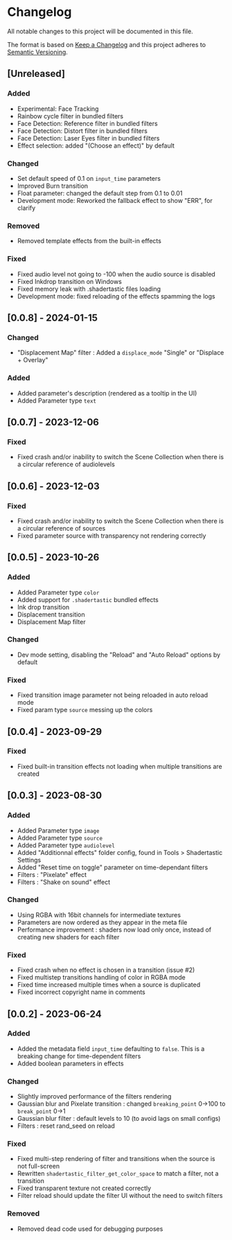 # Changelog
All notable changes to this project will be documented in this file.

The format is based on [Keep a Changelog](http://keepachangelog.com/en/1.0.0/)
and this project adheres to [Semantic Versioning](http://semver.org/spec/v2.0.0.html).

## [Unreleased]
### Added
- Experimental: Face Tracking
- Rainbow cycle filter in bundled filters
- Face Detection: Reference filter in bundled filters
- Face Detection: Distort filter in bundled filters
- Face Detection: Laser Eyes filter in bundled filters
- Effect selection: added "(Choose an effect)" by default

### Changed
- Set default speed of 0.1 on `input_time` parameters
- Improved Burn transition
- Float parameter: changed the default step from 0.1 to 0.01
- Development mode: Reworked the fallback effect to show "ERR", for clarify

### Removed
- Removed template effects from the built-in effects

### Fixed
- Fixed audio level not going to -100 when the audio source is disabled
- Fixed Inkdrop transition on Windows
- Fixed memory leak with .shadertastic files loading
- Development mode: fixed reloading of the effects spamming the logs

## [0.0.8] - 2024-01-15
### Changed
- "Displacement Map" filter : Added a `displace_mode` "Single" or "Displace + Overlay"

### Added
- Added parameter's description (rendered as a tooltip in the UI)
- Added Parameter type `text`

## [0.0.7] - 2023-12-06
### Fixed
- Fixed crash and/or inability to switch the Scene Collection when there is a circular reference of audiolevels

## [0.0.6] - 2023-12-03
### Fixed
- Fixed crash and/or inability to switch the Scene Collection when there is a circular reference of sources
- Fixed parameter source with transparency not rendering correctly

## [0.0.5] - 2023-10-26
### Added
- Added Parameter type `color`
- Added support for `.shadertastic` bundled effects
- Ink drop transition
- Displacement transition
- Displacement Map filter

### Changed
- Dev mode setting, disabling the "Reload" and "Auto Reload" options by default

### Fixed
- Fixed transition image parameter not being reloaded in auto reload mode
- Fixed param type `source` messing up the colors

## [0.0.4] - 2023-09-29
### Fixed
- Fixed built-in transition effects not loading when multiple transitions are created

## [0.0.3] - 2023-08-30
### Added
- Added Parameter type `image`
- Added Parameter type `source`
- Added Parameter type `audiolevel`
- Added "Additionnal effects" folder config, found in Tools > Shadertastic Settings 
- Added "Reset time on toggle" parameter on time-dependant filters
- Filters : "Pixelate" effect
- Filters : "Shake on sound" effect

### Changed
- Using RGBA with 16bit channels for intermediate textures
- Parameters are now ordered as they appear in the meta file
- Performance improvement : shaders now load only once, instead of creating new shaders for each filter

### Fixed
- Fixed crash when no effect is chosen in a transition (issue #2)
- Fixed multistep transitions handling of color in RGBA mode
- Fixed time increased multiple times when a source is duplicated
- Fixed incorrect copyright name in comments 

## [0.0.2] - 2023-06-24
### Added 
- Added the metadata field `input_time` defaulting to `false`. This is a breaking change for time-dependent filters
- Added boolean parameters in effects

### Changed
- Slightly improved performance of the filters rendering
- Gaussian blur and Pixelate transition : changed `breaking_point` 0->100 to `break_point` 0->1
- Gaussian blur filter : default levels to 10 (to avoid lags on small configs)
- Filters : reset rand_seed on reload

### Fixed
- Fixed multi-step rendering of filter and transitions when the source is not full-screen
- Rewritten `shadertastic_filter_get_color_space` to match a filter, not a transition
- Fixed transparent texture not created correctly
- Filter reload should update the filter UI without the need to switch filters

### Removed
- Removed dead code used for debugging purposes
